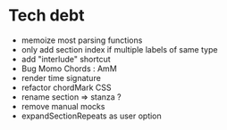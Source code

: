# Tech debt
- memoize most parsing functions
- only add section index if multiple labels of same type
- add "interlude" shortcut
- Bug Momo Chords : AmM
- render time signature
- refactor chordMark CSS
- rename section => stanza ?
- remove manual mocks
- expandSectionRepeats as user option
